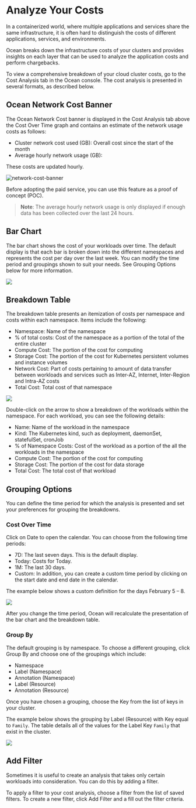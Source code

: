 # Analyze Your Costs

In a containerized world, where multiple applications and services share the same infrastructure, it is often hard to distinguish the costs of different applications, services, and environments.

Ocean breaks down the infrastructure costs of your clusters and provides insights on each layer that can be used to analyze the application costs and perform chargebacks.

To view a comprehensive breakdown of your cloud cluster costs, go to the Cost Analysis tab in the Ocean console. The cost analysis is presented in several formats, as described below.

## Ocean Network Cost Banner

The Ocean Network Cost banner is displayed in the Cost Analysis tab above the Cost Over Time graph and contains an estimate of the network usage costs as follows: 

* Cluster network cost used (GB): Overall cost since the start of the month
* Average hourly network usage (GB):

These costs are updated hourly.

![network-cost-banner](https://github.com/user-attachments/assets/4ba7f1eb-ce35-4e8c-9e97-d2b485ba15c2)

Before adopting the paid service, you can use this feature as a proof of concept (POC).

>**Note**: The average hourly network usage is only displayed if enough data has been collected over the last 24 hours.


## Bar Chart

The bar chart shows the cost of your workloads over time. The default display is that each bar is broken down into the different namespaces and represents the cost per day over the last week. You can modify the time period and groupings shown to suit your needs. See Grouping Options below for more information.

<img src="/ocean/_media/cost-analysis-5.png" />

## Breakdown Table

The breakdown table presents an itemization of costs per namespace and costs within each namespace. Items include the following:

- Namespace: Name of the namespace
- % of total costs: Cost of the namespace as a portion of the total of the entire cluster
- Compute Cost: The portion of the cost for computing
- Storage Cost: The portion of the cost for Kubernetes persistent volumes and instance volumes
- Network Cost: Part of costs pertaining to amount of data transfer between workloads and services such as Inter-AZ, Internet, Inter-Region and Intra-AZ costs
- Total Cost: Total cost of that namespace

<img src="/ocean/_media/cost-analysis-4.png" />

Double-click on the arrow to show a breakdown of the workloads within the namespace. For each workload, you can see the following details:

- Name: Name of the workload in the namespace
- Kind: The Kubernetes kind, such as deployment, daemonSet, statefulSet, cronJob
- % of Namespace Costs: Cost of the workload as a portion of the all the workloads in the namespace
- Compute Cost: The portion of the cost for computing
- Storage Cost: The portion of the cost for data storage
- Total Cost: The total cost of that workload

## Grouping Options

You can define the time period for which the analysis is presented and set your preferences for grouping the breakdowns.

### Cost Over Time

Click on Date to open the calendar. You can choose from the following time periods:

- 7D: The last seven days. This is the default display.
- Today: Costs for Today.
- 1M: The last 30 days.
- Custom: In addition, you can create a custom time period by clicking on the start date and end date in the calendar.

The example below shows a custom definition for the days February 5 – 8.

<img src="/ocean/_media/tutorials-analyze-your-costs-03.png" />

After you change the time period, Ocean will recalculate the presentation of the bar chart and the breakdown table.

### Group By

The default grouping is by namespace. To choose a different grouping, click Group By and choose one of the groupings which include:

- Namespace
- Label (Namespace)
- Annotation (Namespace)
- Label (Resource)
- Annotation (Resource)

Once you have chosen a grouping, choose the Key from the list of keys in your cluster.

The example below shows the grouping by Label (Resource) with Key equal to `Family`. The table details all of the values for the Label Key `Family` that exist in the cluster.

<img src="/ocean/_media/cost-analysis-2.png" />

## Add Filter

Sometimes it is useful to create an analysis that takes only certain workloads into consideration. You can do this by adding a filter.

To apply a filter to your cost analysis, choose a filter from the list of saved filters.
To create a new filter, click Add Filter and a fill out the filter criteria.

